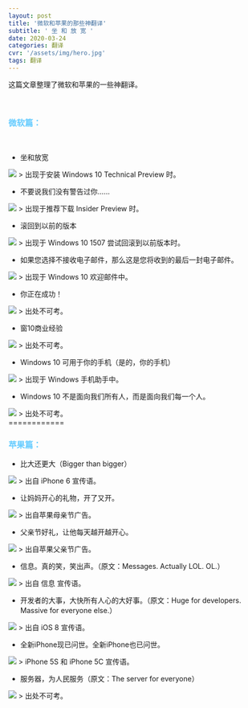```yaml
---
layout: post
title: '微软和苹果的那些神翻译'
subtitle: ' 坐 和 放 宽 '
date: 2020-03-24
categories: 翻译
cvr: '/assets/img/hero.jpg'
tags: 翻译
---
```


这篇文章整理了微软和苹果的一些神翻译。

<br>

<font color='#66CCFF'>
  <h3>
  微软篇：
  </h3>
</font>

<br>

* 坐和放宽
<img src='/assets/img/sitandrelax.jpg'>
> 出现于安装 Windows 10 Technical Preview 时。

<br>

* 不要说我们没有警告过你……
<img src='/assets/img/wwyzby.jpg'>
> 出现于推荐下载 Insider Preview 时。

<br>

* 滚回到以前的版本
<img src='/assets/img/rollback.jpg'>
> 出现于 Windows 10 1507 尝试回滚到以前版本时。

<br>

* 如果您选择不接收电子邮件，那么这是您将收到的最后一封电子邮件。
<img src='/assets/img/lastemail.jpg'>
> 出现于 Windows 10 欢迎邮件中。

<br>

* 你正在成功！
<img src='/assets/img/ursuccessing.jpg'>
> 出处不可考。

<br>

* 窗10商业经验
<img src='/assets/img/win10bsnexp.jpg'>
> 出处不可考。

<br>

* Windows 10 可用于你的手机（是的，你的手机）
<img src='/assets/img/urphone.png'>
> 出现于 Windows 手机助手中。

<br>

* Windows 10 不是面向我们所有人，而是面向我们每一个人。
<img src='/assets/img/neobuteo.jpg'>
> 出处不可考。

<br>
============
<br>

<font color='#66CCFF'>
  <h3>
  苹果篇：
  </h3>
</font>

* 比大还更大（Bigger than bigger）
<img src='/assets/img/brtbr.jpg'>
> 出自 iPhone 6 宣传语。

<br>

* 让妈妈开心的礼物，开了又开。
<img src='/assets/img/doubleo.jpg'>
> 出自苹果母亲节广告。

<br>

* 父亲节好礼，让他每天越开越开心。
<img src='/assets/img/fd.jpg'>
> 出自苹果父亲节广告。

<br>

* 信息。真的笑，笑出声。（原文：Messages. Actually LOL. OL.）
<img src='/assets/img/lol.jpg'>
> 出自 信息 宣传语。

<br>

* 开发者的大事，大快所有人心的大好事。（原文：Huge for developers. Massive for everyone else.）
<img src='/assets/img/biggoodthing.jpg'>
> 出自 iOS 8 宣传语。

<br>

* 全新iPhone现已问世。全新iPhone也已问世。
<img src='/assets/img/new2.jpg'>
>  iPhone 5S 和 iPhone 5C 宣传语。

<br>

* 服务器，为人民服务（原文：The server for everyone）
<img src='/assets/img/serveforeveryone.jpg'>
> 出处不可考。
